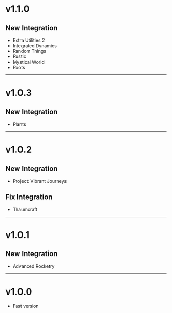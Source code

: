 # v1.1.0
## New Integration
- Extra Utilities 2
- Integrated Dynamics
- Random Things
- Rustic
- Mystical World
- Roots

* * *

# v1.0.3
## New Integration
- Plants

* * *

# v1.0.2
## New Integration
- Project: Vibrant Journeys

## Fix Integration
- Thaumcraft

* * *

# v1.0.1
## New Integration
- Advanced Rocketry

* * *

# v1.0.0
- Fast version
